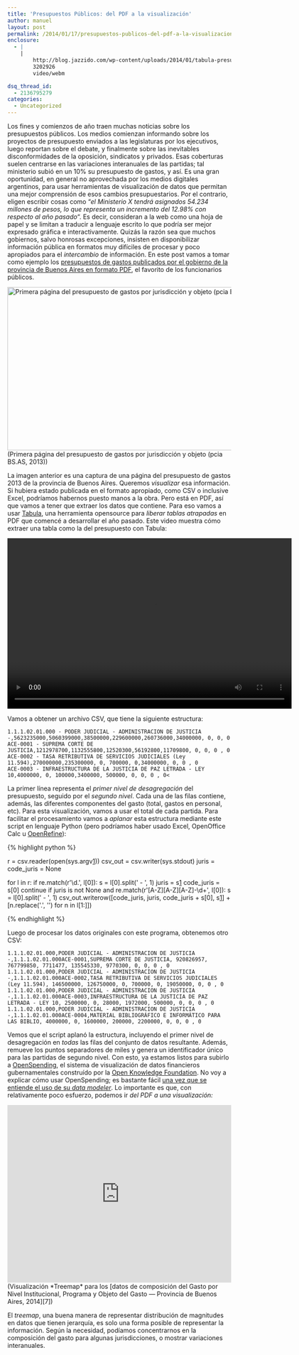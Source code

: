 ```yaml
---
title: 'Presupuestos Públicos: del PDF a la visualización'
author: manuel
layout: post
permalink: /2014/01/17/presupuestos-publicos-del-pdf-a-la-visualizacion/
enclosure:
  - |
    |
        http://blog.jazzido.com/wp-content/uploads/2014/01/tabula-presupuesto2.webm
        3202926
        video/webm

dsq_thread_id:
  - 2136795279
categories:
  - Uncategorized
---
```

Los fines y comienzos de año traen muchas noticias sobre los presupuestos públicos. Los medios comienzan informando sobre los proyectos de presupuesto enviados a las legislaturas por los ejecutivos, luego reportan sobre el debate, y finalmente sobre las inevitables disconformidades de la oposición, sindicatos y privados. Esas coberturas suelen centrarse en las variaciones interanuales de las partidas; tal ministerio subió en un 10% su presupuesto de gastos, y así. Es una gran oportunidad, en general no aprovechada por los medios digitales argentinos, para usar herramientas de visualización de datos que permitan una mejor comprensión de esos cambios presupuestarios. Por el contrario, eligen escribir cosas como &#8220;*el Ministerio X tendrá asignados 54.234 millones de pesos, lo que representa un incremento del 12.98% con respecto al año pasado*&#8220;. Es decir, consideran a la web como una hoja de papel y se limitan a traducir a lenguaje escrito lo que podría ser mejor expresado gráfica e interactivamente. Quizás la razón sea que muchos gobiernos, salvo honrosas excepciones, insisten en disponibilizar información pública en formatos muy difíciles de procesar y poco apropiados para el *intercambio* de información. En este post vamos a tomar como ejemplo los [presupuestos de gastos publicados por el gobierno de la provincia de Buenos Aires en formato PDF][1], el favorito de los funcionarios públicos.

<img class=" wp-image-722  " alt="Primera página del presupuesto de gastos por jurisdicción y objeto (pcia BS.AS, 2013) " src="http://blog.jazzido.com/wp-content/uploads/2014/01/Screen-Shot-2014-01-17-at-7.20.31-PM.png" width="600" height="368" />
(Primera página del presupuesto de gastos por jurisdicción y objeto (pcia BS.AS, 2013))

La imagen anterior es una captura de una página del presupuesto de gastos 2013 de la provincia de Buenos Aires. Queremos *visualizar* esa información. Si hubiera estado publicada en el formato apropiado, como CSV o inclusive Excel, podríamos habernos puesto manos a la obra. Pero está en PDF, así que vamos a tener que extraer los datos que contiene. Para eso vamos a usar [Tabula][2], una herramienta opensource para *liberar* *tablas* *atrapadas* en PDF que comencé a desarrollar el año pasado. Este video muestra cómo extraer una tabla como la del presupuesto con Tabula:


<video class="wp-video-shortcode" id="video-719-1" width="640" height="384" preload="metadata" controls="controls"><source type="video/webm" src="http://blog.jazzido.com/wp-content/uploads/2014/01/tabula-presupuesto2.webm?_=1" />
  <a href="http://blog.jazzido.com/wp-content/uploads/2014/01/tabula-presupuesto2.webm">http://blog.jazzido.com/wp-content/uploads/2014/01/tabula-presupuesto2.webm</a></video>


Vamos a obtener un archivo CSV, que tiene la siguiente estructura:

```
1.1.1.02.01.000 - PODER JUDICIAL - ADMINISTRACION DE JUSTICIA -,5623235000,5060399000,38500000,229600000,260736000,34000000, 0, 0, 0
ACE-0001 - SUPREMA CORTE DE JUSTICIA,1212978700,1132555800,12520300,56192800,11709800, 0, 0, 0 , 0
ACE-0002 - TASA RETRIBUTIVA DE SERVICIOS JUDICIALES (Ley 11.594),270000000,235300000, 0, 700000, 0,34000000, 0, 0 , 0
ACE-0003 - INFRAESTRUCTURA DE LA JUSTICIA DE PAZ LETRADA - LEY 10,4000000, 0, 100000,3400000, 500000, 0, 0, 0 , 0<
```

La primer línea representa el *primer nivel de desagregación* del presupuesto, seguido por el *segundo nivel*. Cada una de las filas contiene, además, las diferentes componentes del gasto (total, gastos en personal, etc). Para esta visualización, vamos a usar el total de cada partida. Para facilitar el procesamiento vamos a *aplanar* esta estructura mediante este script en lenguaje Python (pero podríamos haber usado Excel, OpenOffice Calc u [OpenRefine][3]):

{% highlight python %}

r = csv.reader(open(sys.argv[1]))
csv_out = csv.writer(sys.stdout)
juris = code_juris = None

for l in r:
    if re.match(r'\d\.', l[0]):
        s = l[0].split(' - ', 1)
        juris = s[1]
        code_juris = s[0]
        continue
    if juris is not None and re.match(r'[A-Z][A-Z][A-Z]-\d+', l[0]):
        s = l[0].split(' - ', 1)
        csv_out.writerow([code_juris, juris,
        code_juris + s[0], s[1]] + [n.replace('.', '') for n in l[1:]])

{% endhighlight %}

Luego de procesar los datos originales con este programa, obtenemos otro CSV:

```
1.1.1.02.01.000,PODER JUDICIAL - ADMINISTRACION DE JUSTICIA -,1.1.1.02.01.000ACE-0001,SUPREMA CORTE DE JUSTICIA, 920826957, 767799850, 7711477, 135545330, 9770300, 0, 0, 0 , 0
1.1.1.02.01.000,PODER JUDICIAL - ADMINISTRACION DE JUSTICIA -,1.1.1.02.01.000ACE-0002,TASA RETRIBUTIVA DE SERVICIOS JUDICIALES (Ley 11.594), 146500000, 126750000, 0, 700000, 0, 19050000, 0, 0 , 0
1.1.1.02.01.000,PODER JUDICIAL - ADMINISTRACION DE JUSTICIA -,1.1.1.02.01.000ACE-0003,INFRAESTRUCTURA DE LA JUSTICIA DE PAZ LETRADA - LEY 10, 2500000, 0, 28000, 1972000, 500000, 0, 0, 0 , 0
1.1.1.02.01.000,PODER JUDICIAL - ADMINISTRACION DE JUSTICIA -,1.1.1.02.01.000ACE-0004,MATERIAL BIBLIOGRÁFICO E INFORMÁTICO PARA LAS BIBLIO, 4000000, 0, 1600000, 200000, 2200000, 0, 0, 0 , 0
```

Vemos que el script aplanó la estructura, incluyendo el primer nivel de desagregación en *todas* las filas del conjunto de datos resultante. Además, remueve los puntos separadores de miles y genera un identificador único para las partidas de segundo nivel. Con esto, ya estamos listos para subirlo a [OpenSpending][4], el sistema de visualización de datos financieros gubernamentales construído por la [Open Knowledge Foundation][5]. No voy a explicar cómo usar OpenSpending; es bastante fácil [una vez que se entiende el uso de su *data modeler*][6]. Lo importante es que, con relativamente poco esfuerzo, podemos ir *del PDF a una visualización:*

<iframe width="100%" height="400" src="https://openspending.org/presupuesto_2014_pba/embed?widget=treemap&state=%7B%22drilldowns%22%3A%5B%22nivel-institucional%22%2C%22programa%22%5D%2C%22year%22%3A2014%2C%22cuts%22%3A%7B%7D%7D&width=700&height=400" frameborder="0"></iframe> (Visualización *Treemap* para los [datos de composición del Gasto por Nivel Institucional, Programa y Objeto del Gasto — Provincia de Buenos Aires, 2014][7])

El *treemap*, una buena manera de representar distribución de magnitudes en datos que tienen jerarquía, es solo una forma posible de representar la información. Según la necesidad, podíamos concentrarnos en la composición del gasto para algunas jurisdicciones, o mostrar variaciones interanuales.

 [1]: http://www.ec.gba.gov.ar/areas/Hacienda/Presupuesto/Presupuestos/2014/php/PlanillasConsolidadas2014.php
 [2]: http://tabula.nerdpower.org
 [3]: http://openrefine.org/
 [4]: http://openspending.org
 [5]: http://okfn.org
 [6]: http://community.openspending.org/help/guide/en/modelling-data/
 [7]: https://openspending.org/presupuesto_2014_pba/meta
